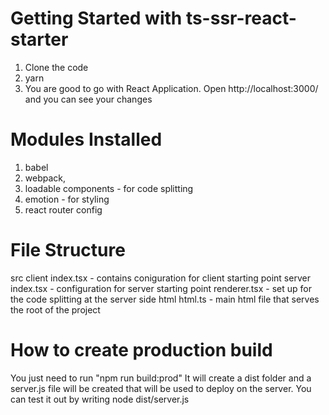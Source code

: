 # Getting Started with ts-ssr-react-starter

1. Clone the code
2. yarn
3. You are good to go with React Application. Open http://localhost:3000/ and you can see your changes 

# Modules Installed

1. babel
2. webpack,
3. loadable components - for code splitting
4. emotion - for styling
5. react router config

# File Structure
src
  client
    index.tsx - contains coniguration for client starting point
  server
    index.tsx - configuration for server starting point
    renderer.tsx - set up for the code splitting at the server side
    html
      html.ts - main html file that serves the root of the project

# How to create production build

You just need to run "npm run build:prod" 
It will create a dist folder and a server.js file will be created that will be used to deploy on the server.
You can test it out by writing node dist/server.js
